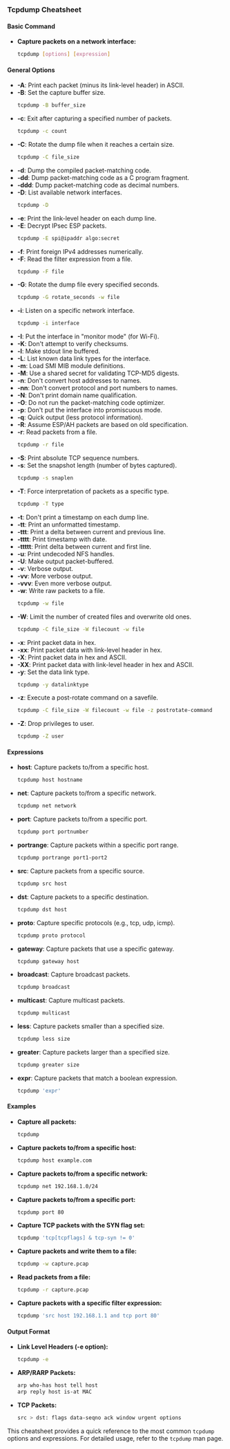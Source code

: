 ### Tcpdump Cheatsheet

#### Basic Command
- **Capture packets on a network interface:**
  ```sh
  tcpdump [options] [expression]
  ```

#### General Options
- **-A**: Print each packet (minus its link-level header) in ASCII.
- **-B**: Set the capture buffer size.
  ```sh
  tcpdump -B buffer_size
  ```
- **-c**: Exit after capturing a specified number of packets.
  ```sh
  tcpdump -c count
  ```
- **-C**: Rotate the dump file when it reaches a certain size.
  ```sh
  tcpdump -C file_size
  ```
- **-d**: Dump the compiled packet-matching code.
- **-dd**: Dump packet-matching code as a C program fragment.
- **-ddd**: Dump packet-matching code as decimal numbers.
- **-D**: List available network interfaces.
  ```sh
  tcpdump -D
  ```
- **-e**: Print the link-level header on each dump line.
- **-E**: Decrypt IPsec ESP packets.
  ```sh
  tcpdump -E spi@ipaddr algo:secret
  ```
- **-f**: Print foreign IPv4 addresses numerically.
- **-F**: Read the filter expression from a file.
  ```sh
  tcpdump -F file
  ```
- **-G**: Rotate the dump file every specified seconds.
  ```sh
  tcpdump -G rotate_seconds -w file
  ```
- **-i**: Listen on a specific network interface.
  ```sh
  tcpdump -i interface
  ```
- **-I**: Put the interface in "monitor mode" (for Wi-Fi).
- **-K**: Don't attempt to verify checksums.
- **-l**: Make stdout line buffered.
- **-L**: List known data link types for the interface.
- **-m**: Load SMI MIB module definitions.
- **-M**: Use a shared secret for validating TCP-MD5 digests.
- **-n**: Don't convert host addresses to names.
- **-nn**: Don't convert protocol and port numbers to names.
- **-N**: Don't print domain name qualification.
- **-O**: Do not run the packet-matching code optimizer.
- **-p**: Don't put the interface into promiscuous mode.
- **-q**: Quick output (less protocol information).
- **-R**: Assume ESP/AH packets are based on old specification.
- **-r**: Read packets from a file.
  ```sh
  tcpdump -r file
  ```
- **-S**: Print absolute TCP sequence numbers.
- **-s**: Set the snapshot length (number of bytes captured).
  ```sh
  tcpdump -s snaplen
  ```
- **-T**: Force interpretation of packets as a specific type.
  ```sh
  tcpdump -T type
  ```
- **-t**: Don't print a timestamp on each dump line.
- **-tt**: Print an unformatted timestamp.
- **-ttt**: Print a delta between current and previous line.
- **-tttt**: Print timestamp with date.
- **-ttttt**: Print delta between current and first line.
- **-u**: Print undecoded NFS handles.
- **-U**: Make output packet-buffered.
- **-v**: Verbose output.
- **-vv**: More verbose output.
- **-vvv**: Even more verbose output.
- **-w**: Write raw packets to a file.
  ```sh
  tcpdump -w file
  ```
- **-W**: Limit the number of created files and overwrite old ones.
  ```sh
  tcpdump -C file_size -W filecount -w file
  ```
- **-x**: Print packet data in hex.
- **-xx**: Print packet data with link-level header in hex.
- **-X**: Print packet data in hex and ASCII.
- **-XX**: Print packet data with link-level header in hex and ASCII.
- **-y**: Set the data link type.
  ```sh
  tcpdump -y datalinktype
  ```
- **-z**: Execute a post-rotate command on a savefile.
  ```sh
  tcpdump -C file_size -W filecount -w file -z postrotate-command
  ```
- **-Z**: Drop privileges to user.
  ```sh
  tcpdump -Z user
  ```

#### Expressions
- **host**: Capture packets to/from a specific host.
  ```sh
  tcpdump host hostname
  ```
- **net**: Capture packets to/from a specific network.
  ```sh
  tcpdump net network
  ```
- **port**: Capture packets to/from a specific port.
  ```sh
  tcpdump port portnumber
  ```
- **portrange**: Capture packets within a specific port range.
  ```sh
  tcpdump portrange port1-port2
  ```
- **src**: Capture packets from a specific source.
  ```sh
  tcpdump src host
  ```
- **dst**: Capture packets to a specific destination.
  ```sh
  tcpdump dst host
  ```
- **proto**: Capture specific protocols (e.g., tcp, udp, icmp).
  ```sh
  tcpdump proto protocol
  ```
- **gateway**: Capture packets that use a specific gateway.
  ```sh
  tcpdump gateway host
  ```
- **broadcast**: Capture broadcast packets.
  ```sh
  tcpdump broadcast
  ```
- **multicast**: Capture multicast packets.
  ```sh
  tcpdump multicast
  ```
- **less**: Capture packets smaller than a specified size.
  ```sh
  tcpdump less size
  ```
- **greater**: Capture packets larger than a specified size.
  ```sh
  tcpdump greater size
  ```
- **expr**: Capture packets that match a boolean expression.
  ```sh
  tcpdump 'expr'
  ```

#### Examples
- **Capture all packets:**
  ```sh
  tcpdump
  ```
- **Capture packets to/from a specific host:**
  ```sh
  tcpdump host example.com
  ```
- **Capture packets to/from a specific network:**
  ```sh
  tcpdump net 192.168.1.0/24
  ```
- **Capture packets to/from a specific port:**
  ```sh
  tcpdump port 80
  ```
- **Capture TCP packets with the SYN flag set:**
  ```sh
  tcpdump 'tcp[tcpflags] & tcp-syn != 0'
  ```
- **Capture packets and write them to a file:**
  ```sh
  tcpdump -w capture.pcap
  ```
- **Read packets from a file:**
  ```sh
  tcpdump -r capture.pcap
  ```
- **Capture packets with a specific filter expression:**
  ```sh
  tcpdump 'src host 192.168.1.1 and tcp port 80'
  ```

#### Output Format
- **Link Level Headers (-e option):**
  ```sh
  tcpdump -e
  ```
- **ARP/RARP Packets:**
  ```sh
  arp who-has host tell host
  arp reply host is-at MAC
  ```
- **TCP Packets:**
  ```sh
  src > dst: flags data-seqno ack window urgent options
  ```

This cheatsheet provides a quick reference to the most common `tcpdump` options and expressions. For detailed usage, refer to the `tcpdump` man page.


